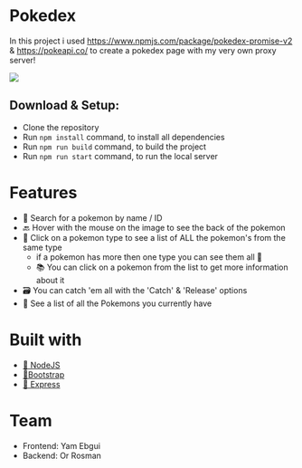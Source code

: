# Pokedex

In this project i used https://www.npmjs.com/package/pokedex-promise-v2 & https://pokeapi.co/ to create a pokedex page with my very own proxy server!

![](https://emojis.slackmojis.com/emojis/images/1450464069/186/pokeball.png?1450464069)

## Download & Setup:

- Clone the repository
- Run `npm install` command, to install all dependencies
- Run `npm run build` command, to build the project
- Run `npm run start` command, to run the local server

# Features

- 🔎 Search for a pokemon by name / ID
- 🔙 Hover with the mouse on the image to see the back of the pokemon
- 📃 Click on a pokemon type to see a list of ALL the pokemon's from the same type
  - if a pokemon has more then one type you can see them all 🤗
  - 📚 You can click on a pokemon from the list to get more information about it
- 🗃 You can catch 'em all with the 'Catch' & 'Release' options
- 👀 See a list of all the Pokemons you currently have

# Built with

- [🚩 NodeJS](https://nodejs.dev/)
- [👢Bootstrap](https://getbootstrap.com/)
- [🏁 Express](https://expressjs.com/)

# Team

- Frontend: Yam Ebgui
- Backend: Or Rosman

